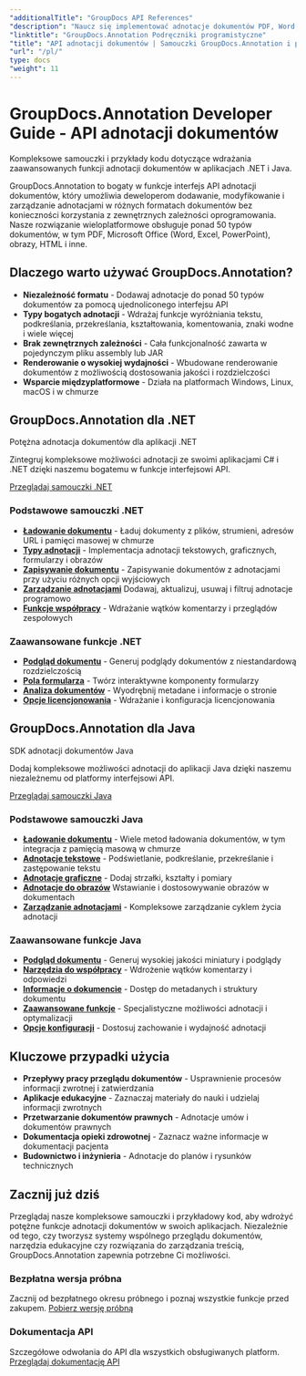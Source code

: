 ```yaml
---
"additionalTitle": "GroupDocs API References"
"description": "Naucz się implementować adnotacje dokumentów PDF, Word, Excel i PowerPoint w aplikacjach .NET i Java. Samouczki krok po kroku dotyczące znaczników tekstowych, komentarzy, kształtów i funkcji współpracy."
"linktitle": "GroupDocs.Annotation Podręczniki programistyczne"
"title": "API adnotacji dokumentów | Samouczki GroupDocs.Annotation i przykłady SDK"
"url": "/pl/"
type: docs
"weight": 11
---
```


# GroupDocs.Annotation Developer Guide - API adnotacji dokumentów

Kompleksowe samouczki i przykłady kodu dotyczące wdrażania zaawansowanych funkcji adnotacji dokumentów w aplikacjach .NET i Java.

GroupDocs.Annotation to bogaty w funkcje interfejs API adnotacji dokumentów, który umożliwia deweloperom dodawanie, modyfikowanie i zarządzanie adnotacjami w różnych formatach dokumentów bez konieczności korzystania z zewnętrznych zależności oprogramowania. Nasze rozwiązanie wieloplatformowe obsługuje ponad 50 typów dokumentów, w tym PDF, Microsoft Office (Word, Excel, PowerPoint), obrazy, HTML i inne.

## Dlaczego warto używać GroupDocs.Annotation?

- **Niezależność formatu** - Dodawaj adnotacje do ponad 50 typów dokumentów za pomocą ujednoliconego interfejsu API
- **Typy bogatych adnotacji** - Wdrażaj funkcje wyróżniania tekstu, podkreślania, przekreślania, kształtowania, komentowania, znaki wodne i wiele więcej
- **Brak zewnętrznych zależności** - Cała funkcjonalność zawarta w pojedynczym pliku assembly lub JAR
- **Renderowanie o wysokiej wydajności** - Wbudowane renderowanie dokumentów z możliwością dostosowania jakości i rozdzielczości
- **Wsparcie międzyplatformowe** - Działa na platformach Windows, Linux, macOS i w chmurze

## GroupDocs.Annotation dla .NET

Potężna adnotacja dokumentów dla aplikacji .NET

Zintegruj kompleksowe możliwości adnotacji ze swoimi aplikacjami C# i .NET dzięki naszemu bogatemu w funkcje interfejsowi API.

[Przeglądaj samouczki .NET](./net/)

### Podstawowe samouczki .NET

- [**Ładowanie dokumentu**](./net/document-loading) - Ładuj dokumenty z plików, strumieni, adresów URL i pamięci masowej w chmurze
- [**Typy adnotacji**](./net/text-annotations) - Implementacja adnotacji tekstowych, graficznych, formularzy i obrazów
- [**Zapisywanie dokumentu**](./net/document-saving) - Zapisywanie dokumentów z adnotacjami przy użyciu różnych opcji wyjściowych
- [**Zarządzanie adnotacjami**](./net/annotation-management) Dodawaj, aktualizuj, usuwaj i filtruj adnotacje programowo
- [**Funkcje współpracy**](./net/reply-management) - Wdrażanie wątków komentarzy i przeglądów zespołowych

### Zaawansowane funkcje .NET

- [**Podgląd dokumentu**](./net/document-preview) - Generuj podglądy dokumentów z niestandardową rozdzielczością
- [**Pola formularza**](./net/form-field-annotations) - Twórz interaktywne komponenty formularzy
- [**Analiza dokumentów**](./net/document-information) - Wyodrębnij metadane i informacje o stronie
- [**Opcje licencjonowania**](./net/licensing-and-configuration) - Wdrażanie i konfiguracja licencjonowania

## GroupDocs.Annotation dla Java

SDK adnotacji dokumentów Java

Dodaj kompleksowe możliwości adnotacji do aplikacji Java dzięki naszemu niezależnemu od platformy interfejsowi API.

[Przeglądaj samouczki Java](./java/)

### Podstawowe samouczki Java

- [**Ładowanie dokumentu**](./java/document-loading) - Wiele metod ładowania dokumentów, w tym integracja z pamięcią masową w chmurze
- [**Adnotacje tekstowe**](./java/text-annotations) - Podświetlanie, podkreślanie, przekreślanie i zastępowanie tekstu
- [**Adnotacje graficzne**](./java/graphical-annotations) - Dodaj strzałki, kształty i pomiary
- [**Adnotacje do obrazów**](./java/image-annotations) Wstawianie i dostosowywanie obrazów w dokumentach  
- [**Zarządzanie adnotacjami**](./java/annotation-management) - Kompleksowe zarządzanie cyklem życia adnotacji

### Zaawansowane funkcje Java

- [**Podgląd dokumentu**](./java/document-preview) - Generuj wysokiej jakości miniatury i podglądy
- [**Narzędzia do współpracy**](./java/reply-management) - Wdrożenie wątków komentarzy i odpowiedzi
- [**Informacje o dokumencie**](./java/document-information) - Dostęp do metadanych i struktury dokumentu
- [**Zaawansowane funkcje**](./java/advanced-features) - Specjalistyczne możliwości adnotacji i optymalizacji
- [**Opcje konfiguracji**](./java/licensing-and-configuration) - Dostosuj zachowanie i wydajność adnotacji

## Kluczowe przypadki użycia

- **Przepływy pracy przeglądu dokumentów** - Usprawnienie procesów informacji zwrotnej i zatwierdzania
- **Aplikacje edukacyjne** - Zaznaczaj materiały do nauki i udzielaj informacji zwrotnych
- **Przetwarzanie dokumentów prawnych** - Adnotacje umów i dokumentów prawnych
- **Dokumentacja opieki zdrowotnej** - Zaznacz ważne informacje w dokumentacji pacjenta
- **Budownictwo i inżynieria** - Adnotacje do planów i rysunków technicznych

## Zacznij już dziś

Przeglądaj nasze kompleksowe samouczki i przykładowy kod, aby wdrożyć potężne funkcje adnotacji dokumentów w swoich aplikacjach. Niezależnie od tego, czy tworzysz systemy wspólnego przeglądu dokumentów, narzędzia edukacyjne czy rozwiązania do zarządzania treścią, GroupDocs.Annotation zapewnia potrzebne Ci możliwości.

### Bezpłatna wersja próbna
Zacznij od bezpłatnego okresu próbnego i poznaj wszystkie funkcje przed zakupem.
[Pobierz wersję próbną](https://releases.groupdocs.com/annotation/)

### Dokumentacja API
Szczegółowe odwołania do API dla wszystkich obsługiwanych platform.
[Przeglądaj dokumentację API](https://reference.groupdocs.com/annotation/)